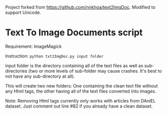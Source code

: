 Project forked from https://github.com/nnkhoa/text2ImgDoc. Modified to support Unicode.

# Text To Image Documents script

Requirement: ImageMagick 

Instruction: 
```python txt2ImgDoc.py input folder```

input folder is the directory containing all of the text files as well as sub-directories (two or more levels of sub-folder may cause crashes. It's best to not have any sub-directory at all).

This will create two new folders: One containing the clean text file without any Html tags, the other having all of the text files converted into images.

Note: Removing Html tags currently only works with articles from DAniEL dataset. Just comment out line #82 if you already have a clean dataset.
